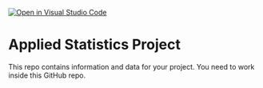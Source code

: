 [![Open in Visual Studio Code](https://classroom.github.com/assets/open-in-vscode-f059dc9a6f8d3a56e377f745f24479a46679e63a5d9fe6f495e02850cd0d8118.svg)](https://classroom.github.com/online_ide?assignment_repo_id=6557101&assignment_repo_type=AssignmentRepo)
# Applied Statistics Project

This repo contains information and data for your project. You need to work inside this GitHub repo. 
